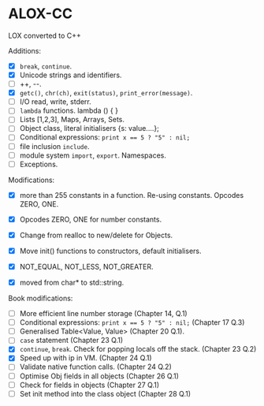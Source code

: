 # ALOX-CC

LOX converted to C++

Additions:

* [x] `break`, `continue`.
* [x] Unicode strings and identifiers.
* [ ] ++, --.
* [x] `getc()`, `chr(ch)`, `exit(status)`, `print_error(message)`.
* [ ] I/O read, write, stderr.
* [ ] `lambda` functions. lambda () { }
* [ ] Lists [1,2,3], Maps, Arrays, Sets. 
* [ ] Object class, literal initialisers {s: value....};
* [ ] Conditional expressions: `print x == 5 ? "5" : nil;`
* [ ] file inclusion `include`.
* [ ] module system `import`, `export`. Namespaces.
* [ ] Exceptions.

Modifications:

* [x] more than 255 constants in a function. Re-using constants. Opcodes ZERO, ONE.
* [x] Opcodes ZERO, ONE for number constants.
* [x] Change from realloc to new/delete for Objects.
* [x] Move init() functions to constructors, default initialisers.
* [x] NOT_EQUAL, NOT_LESS, NOT_GREATER.
* [x] moved from char* to std::string.


Book modifications:

* [ ] More efficient line number storage (Chapter 14, Q.1)
* [ ] Conditional expressions: `print x == 5 ? "5" : nil;` (Chapter 17 Q.3)
* [ ] Generalised Table<Value, Value> (Chapter 20 Q.1).
* [ ] `case` statement (Chapter 23 Q.1)
* [x] `continue`, `break`. Check for popping locals off the stack. (Chapter 23 Q.2)
* [x] Speed up with ip in VM. (Chapter 24 Q.1)
* [ ] Validate native function calls. (Chapter 24 Q.2)
* [ ] Optimise Obj fields in all objects (Chapter 26 Q.1)
* [ ] Check for fields in objects (Chapter 27 Q.1)
* [ ] Set init method into the class object (Chapter 28 Q.1)

